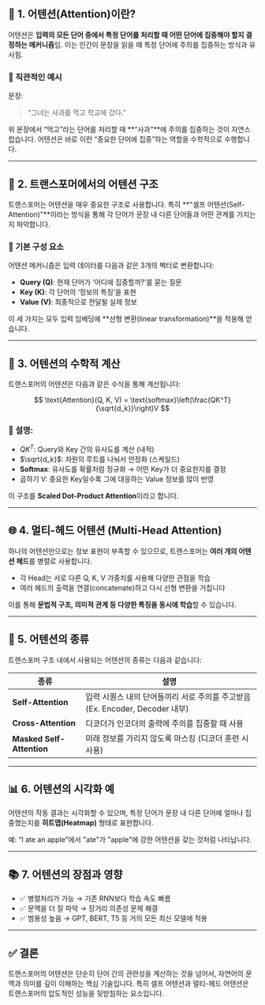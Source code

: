 
## 🧠 1. 어텐션(Attention)이란?

어텐션은 **입력의 모든 단어 중에서 특정 단어를 처리할 때 어떤 단어에 집중해야 할지 결정하는 메커니즘**임. 이는 인간이 문장을 읽을 때 특정 단어에 주의를 집중하는 방식과 유사힘.

### 🎯 직관적인 예시

문장:

> “그녀는 사과를 먹고 학교에 갔다.”

위 문장에서 “먹고”라는 단어를 처리할 때 \*\*“사과”\*\*에 주의를 집중하는 것이 자연스럽습니다. 어텐션은 바로 이런 “중요한 단어에 집중”하는 역할을 수학적으로 수행합니다.

---

## 🔧 2. 트랜스포머에서의 어텐션 구조

트랜스포머는 어텐션을 매우 중요한 구조로 사용합니다. 특히 \*\*"셀프 어텐션(Self-Attention)"\*\*이라는 방식을 통해 각 단어가 문장 내 다른 단어들과 어떤 관계를 가지는지 파악합니다.

### 📌 기본 구성 요소

어텐션 메커니즘은 입력 데이터를 다음과 같은 3개의 벡터로 변환합니다:

* **Query (Q)**: 현재 단어가 ‘어디에 집중할까?’를 묻는 질문
* **Key (K)**: 각 단어의 ‘정보의 특징’을 표현
* **Value (V)**: 최종적으로 전달될 실제 정보

이 세 가지는 모두 입력 임베딩에 \*\*선형 변환(linear transformation)\*\*을 적용해 얻습니다.

---

## 📐 3. 어텐션의 수학적 계산

트랜스포머의 어텐션은 다음과 같은 수식을 통해 계산됩니다:

$$
\text{Attention}(Q, K, V) = \text{softmax}\left(\frac{QK^T}{\sqrt{d_k}}\right)V
$$

### 🧾 설명:

* $QK^T$: Query와 Key 간의 유사도를 계산 (내적)
* $\sqrt{d_k}$: 차원의 루트를 나눠서 안정화 (스케일드)
* **Softmax**: 유사도를 확률처럼 정규화 → 어떤 Key가 더 중요한지를 결정
* 곱하기 V: 중요한 Key일수록 그에 대응하는 Value 정보를 많이 반영

이 구조를 **Scaled Dot-Product Attention**이라고 합니다.

---

## 🌐 4. 멀티-헤드 어텐션 (Multi-Head Attention)

하나의 어텐션만으로는 정보 표현이 부족할 수 있으므로, 트랜스포머는 **여러 개의 어텐션 헤드**를 병렬로 사용합니다.

* 각 Head는 서로 다른 Q, K, V 가중치를 사용해 다양한 관점을 학습
* 여러 헤드의 출력을 연결(concatenate)하고 다시 선형 변환을 거칩니다

이를 통해 **문법적 구조, 의미적 관계 등 다양한 특징을 동시에 학습**할 수 있습니다.

---

## 🔁 5. 어텐션의 종류

트랜스포머 구조 내에서 사용되는 어텐션의 종류는 다음과 같습니다:

| 종류                        | 설명                                                    |
| ------------------------- | ----------------------------------------------------- |
| **Self-Attention**        | 입력 시퀀스 내의 단어들끼리 서로 주의를 주고받음 (Ex. Encoder, Decoder 내부) |
| **Cross-Attention**       | 디코더가 인코더의 출력에 주의를 집중할 때 사용                            |
| **Masked Self-Attention** | 미래 정보를 가리지 않도록 마스킹 (디코더 훈련 시 사용)                      |

---

## 📊 6. 어텐션의 시각화 예

어텐션의 작동 결과는 시각화할 수 있으며, 특정 단어가 문장 내 다른 단어에 얼마나 집중했는지를 **히트맵(Heatmap)** 형태로 표현합니다.

예: “I ate an apple”에서 "ate"가 "apple"에 강한 어텐션을 갖는 것처럼 나타납니다.

---

## 📚 7. 어텐션의 장점과 영향

* ✅ 병렬처리가 가능 → 기존 RNN보다 학습 속도 빠름
* ✅ 문맥을 더 잘 파악 → 장거리 의존성 문제 해결
* ✅ 범용성 높음 → GPT, BERT, T5 등 거의 모든 최신 모델에 적용

---

## ✅ 결론

트랜스포머의 어텐션은 단순히 단어 간의 관련성을 계산하는 것을 넘어서, 자연어의 문맥과 의미를 깊이 이해하는 핵심 기술입니다. 특히 셀프 어텐션과 멀티-헤드 어텐션은 트랜스포머의 압도적인 성능을 뒷받침하는 요소입니다.

